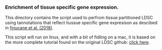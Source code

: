 ### Enrichment of tissue specific gene expression.

This directory contains the script used to perfrom tissue partitioned LDSC using tannotations that reflect tiussue specific gene expresison as descibed in [finucane et al. (2018)](https://www.nature.com/articles/s41588-018-0081-4).


This script will run on linux, and with a bit of fidling on a mac, it is based on the more complete tutorial found on the original LDSC github: [click here](https://github.com/bulik/ldsc/wiki/Cell-type-specific-analyses).




